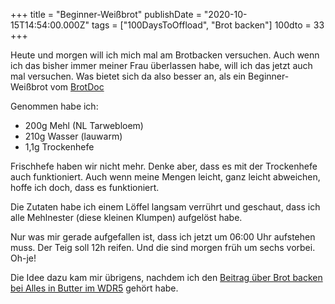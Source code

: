 +++
title = "Beginner-Weißbrot"
publishDate = "2020-10-15T14:54:00.000Z"
tags = ["100DaysToOffload", "Brot backen"]
100dto = 33
+++

Heute und morgen will ich mich mal am Brotbacken versuchen. Auch wenn ich das bisher immer meiner Frau überlassen habe, will ich das jetzt auch mal versuchen. Was bietet sich da also besser an, als ein Beginner-Weißbrot vom [BrotDoc](https://brotdoc.com/2013/03/13/beginner-weisbrot/)

<!--more-->

Genommen habe ich:

- 200g Mehl (NL Tarwebloem)
- 210g Wasser (lauwarm)
- 1,1g Trockenhefe

Frischhefe haben wir nicht mehr. Denke aber, dass es mit der Trockenhefe auch funktioniert. Auch wenn meine Mengen leicht, ganz leicht abweichen, hoffe ich doch, dass es funktioniert.

Die Zutaten habe ich einem Löffel langsam verrührt und geschaut, dass ich alle Mehlnester (diese kleinen Klumpen) aufgelöst habe.

Nur was mir gerade aufgefallen ist, dass ich jetzt um 06:00 Uhr aufstehen muss. Der Teig soll 12h reifen. Und die sind morgen früh um sechs vorbei. Oh-je!

Die Idee dazu kam mir übrigens, nachdem ich den [Beitrag über Brot backen bei Alles in Butter im WDR5](https://www1.wdr.de/radio/wdr5/sendungen/alles-in-butter/aib-siebzehnter-oktober-100.html) gehört habe.
